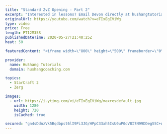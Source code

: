 ```yaml
---
title: "Standard ZvZ Opening - Part 2"
excerpt: "Interested in lessons? Email Devon directly at hushangtutorials@outlook.com ------------------------------------------------------------------------------------------------------- Want to support HuShang Tutorials directly? Patreon is a website where you can contribute a monthly donation that will help"
originalUrl: https://youtube.com/watch?v=eTIxEgIViWg
type: video
price: Free
length: PT12M35S
publishedDateTime: 2020-05-27T21:40:25Z
heat: 50

featuredContent: "<iframe width=\"800\" height=\"500\" frameborder=\"0\" src=\"https://www.youtube.com/embed/eTIxEgIViWg\" allow=\"accelerometer; autoplay; encrypted-media; gyroscope; picture-in-picture\" allowfullscreen></iframe>"

provider:
  name: HuShang Tutorials
  domain: hushangcoaching.com

topics:
  - StarCraft 2
  - Zerg

images:
  - url: https://i.ytimg.com/vi/eTIxEgIViWg/maxresdefault.jpg
    width: 1280
    height: 720
    isCached: true

secured: "gn4sDdnzVk5Bqdbpst6lI9Pi3JG/HPpC33xh5IsU0uP0oV8I7N99DDegSSC+A9g9FvOuLrdOYGeldsiORTbaxXTHwSwkTjMiF9gtCTimKuyqjnAnl5E+NnQ2nK0EZ6XFjABLen0vu4YYgCzguLSod4uo+V8+WqzIdVnkELDiSu4t7q7O2y1HU/VrC21rHXHfwyoo2x1vzSgJaSaeoABU5PZ4VmNB614N5H12K99+molItdjBKjPcd92ZTzdnhdnxEuJiFmQXVuK6D03U33yZFdeRg62wSG5TE3SwCnK052z3B3XK/xqRHgSthH3BM2FM8ZZHDqEMmq07cLMLcR1ADdJLif6fCUCCQ98uoGbwt4LG2S+PWnCcDd2vk09NoDaWn27r50bCxxPhTq6Mnzl05gL2PzROW2lD7ImeillG9eA=;QNsnIQaKIBtT8amguQMH5w=="
---
```


